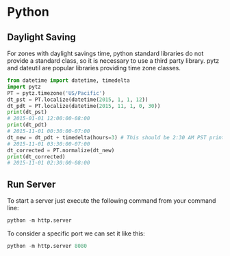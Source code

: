 Python
========================
## Daylight Saving

For zones with daylight savings time, python standard libraries do not provide a standard class, so it is necessary to use a third party library. pytz and dateutil are popular libraries providing time zone classes.

~~~python
from datetime import datetime, timedelta 
import pytz
PT = pytz.timezone('US/Pacific')
dt_pst = PT.localize(datetime(2015, 1, 1, 12)) 
dt_pdt = PT.localize(datetime(2015, 11, 1, 0, 30)) 
print(dt_pst)
# 2015-01-01 12:00:00-08:00
print(dt_pdt)
# 2015-11-01 00:30:00-07:00
dt_new = dt_pdt + timedelta(hours=3) # This should be 2:30 AM PST print(dt_new)
# 2015-11-01 03:30:00-07:00
dt_corrected = PT.normalize(dt_new)
print(dt_corrected)
# 2015-11-01 02:30:00-08:00
~~~

## Run Server
To start a server just execute the following command from your command line:
~~~python
python -m http.server
~~~

To consider a specific port we can set it like this:
~~~python
python -m http.server 8080
~~~